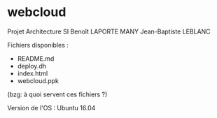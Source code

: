 # webcloud

Projet Architecture SI
Benoît LAPORTE MANY
Jean-Baptiste LEBLANC

Fichiers disponibles :

- README.md
- deploy.dh
- index.html
- webcloud.ppk

(bzg: à quoi servent ces fichiers ?)

Version de l'OS : Ubuntu 16.04
